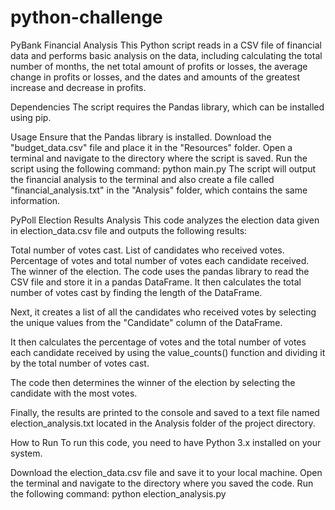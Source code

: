 # python-challenge

PyBank Financial Analysis
This Python script reads in a CSV file of financial data and performs basic analysis on the data, including calculating the total number of months, the net total amount of profits or losses, the average change in profits or losses, and the dates and amounts of the greatest increase and decrease in profits.

Dependencies
The script requires the Pandas library, which can be installed using pip.

Usage
Ensure that the Pandas library is installed.
Download the "budget_data.csv" file and place it in the "Resources" folder.
Open a terminal and navigate to the directory where the script is saved.
Run the script using the following command: python main.py
The script will output the financial analysis to the terminal and also create a file called "financial_analysis.txt" in the "Analysis" folder, which contains the same information.



PyPoll Election Results Analysis
This code analyzes the election data given in election_data.csv file and outputs the following results:

Total number of votes cast.
List of candidates who received votes.
Percentage of votes and total number of votes each candidate received.
The winner of the election.
The code uses the pandas library to read the CSV file and store it in a pandas DataFrame. It then calculates the total number of votes cast by finding the length of the DataFrame.

Next, it creates a list of all the candidates who received votes by selecting the unique values from the "Candidate" column of the DataFrame.

It then calculates the percentage of votes and the total number of votes each candidate received by using the value_counts() function and dividing it by the total number of votes cast.

The code then determines the winner of the election by selecting the candidate with the most votes.

Finally, the results are printed to the console and saved to a text file named election_analysis.txt located in the Analysis folder of the project directory.

How to Run
To run this code, you need to have Python 3.x installed on your system.

Download the election_data.csv file and save it to your local machine.
Open the terminal and navigate to the directory where you saved the code.
Run the following command: python election_analysis.py
